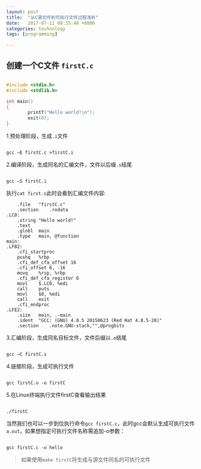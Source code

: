 ```yaml
---
layout: post
title:  "从C源文件到可执行文件过程浅析"
date:   2017-07-11 08:35:48 +0800
categories: technology
tags: [programming]

---
```


## 创建一个C文件 `firstC.c`

``` c

#include <stdio.h>
#include <stdlib.h>

int main()
{
        printf("Hello world!\n");
        exit(0);
}

```
1.预处理阶段，生成`.i`文件

``` shell

gcc –E firstC.c >firstC.i

```

2.编译阶段，生成同名的汇编文件，文件以后缀`.s`结尾

``` shell

gcc –S firstC.i 

```
执行`cat first.s`此时会看到汇编文件内容:
``` output
	.file	"firstC.c"
	.section	.rodata
.LC0:
	.string	"Hello world!"
	.text
	.globl	main
	.type	main, @function
main:
.LFB2:
	.cfi_startproc
	pushq	%rbp
	.cfi_def_cfa_offset 16
	.cfi_offset 6, -16
	movq	%rsp, %rbp
	.cfi_def_cfa_register 6
	movl	$.LC0, %edi
	call	puts
	movl	$0, %edi
	call	exit
	.cfi_endproc
.LFE2:
	.size	main, .-main
	.ident	"GCC: (GNU) 4.8.5 20150623 (Red Hat 4.8.5-28)"
	.section	.note.GNU-stack,"",@progbits
```
3.汇编阶段，生成同名目标文件，文件后缀以`.o`结尾

``` shell

gcc –C firstC.s 

```
4.链接阶段，生成可执行文件
``` shell

gcc firstC.o -o firstC

```
5.在Linux终端执行文件firstC查看输出结果
``` shell

./firstC

```

当然我们也可以一步到位执行命令`gcc firstC.c`，此时gcc会默认生成可执行文件`a.out`，如果想指定可执行文件名称需追加-o参数：
``` shell

gcc firstC.c -o hello

```
>如果使用`make firstC`将生成与源文件同名的可执行文件


